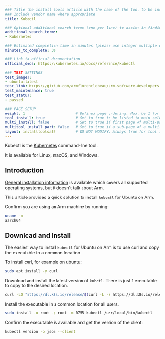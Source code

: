 ```yaml
---
### Title the install tools article with the name of the tool to be installed
### Include vendor name where appropriate
title: Kubectl

### Optional additional search terms (one per line) to assist in finding the article
additional_search_terms:
- Kubernetes

### Estimated completion time in minutes (please use integer multiple of 5)
minutes_to_complete: 30

### Link to official documentation
official_docs: https://kubernetes.io/docs/reference/kubectl

### TEST SETTINGS
test_images:
- ubuntu:latest
test_link: https://github.com/armflorentlebeau/arm-software-developers-ads/actions/runs/3540052189
test_maintenance: true
test_status:
- passed

### PAGE SETUP
weight: 1                       # Defines page ordering. Must be 1 for first (or only) page.
tool_install: true              # Set to true to be listed in main selection page, else false
multi_install: false            # Set to true if first page of multi-page article, else false
multitool_install_part: false   # Set to true if a sub-page of a multi-page article, else false
layout: installtoolsall         # DO NOT MODIFY. Always true for tool install articles
---
```


Kubectl is the [Kubernetes](https://kubernetes.io/) command-line tool. 

It is available for Linux, macOS, and Windows.

## Introduction

[General installation information](https://kubernetes.io/docs/tasks/tools/) is available which covers all supported operating systems, but it doesn't talk about Arm. 

This article provides a quick solution to install `kubectl` for Ubuntu on Arm.

Confirm you are using an Arm machine by running:

```bash { command_line="user@localhost | 2" }
uname -m
aarch64
```

## Download and Install

The easiest way to install `kubectl` for Ubuntu on Arm is to use curl and copy the executable to a common location. 

To install curl, for example on ubuntu:

```bash { target="ubuntu:latest" }
sudo apt install -y curl
```

Download and install the latest version of `kubctl`. There is just 1 executable to copy to the desired location.

```bash { target="ubuntu:latest" }
curl -LO "https://dl.k8s.io/release/$(curl -L -s https://dl.k8s.io/release/stable.txt)/bin/linux/arm64/kubectl"
```

Install the executable in a common location for all users. 

```bash { target="ubuntu:latest" }
sudo install -o root -g root -m 0755 kubectl /usr/local/bin/kubectl
```

Confirm the executable is available and get the version of the client:

```bash { target="ubuntu:latest" }
kubectl version -o json --client
```
